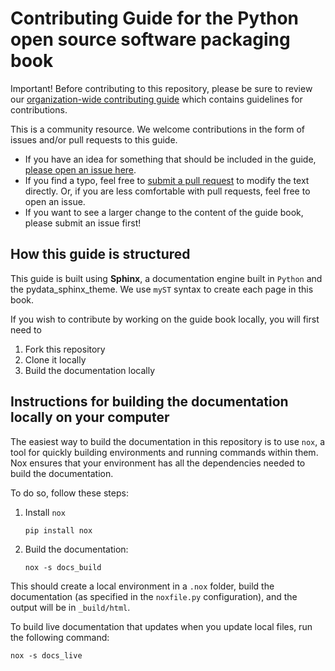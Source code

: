 # Contributing Guide for the Python open source software packaging book

Important! Before contributing to this repository, please be sure to review
our [organization-wide contributing guide](https://www.pyopensci.org/handbook/CONTRIBUTING.html) which contains guidelines for
contributions.

This is a community resource. We welcome contributions in the form of issues and/or pull requests to this guide.

- If you have an idea for something that should be included in the guide, [please open an issue here](https://github.com/pyOpenSci/python-package-guide/issues).
- If you find a typo, feel free to [submit a pull request](https://github.com/pyOpenSci/python-package-guide/pulls) to modify the text directly. Or, if you are less comfortable with pull requests, feel free to open an issue.
- If you want to see a larger change to the content of the guide book, please submit an issue first!

## How this guide is structured

This guide is built using **Sphinx**, a documentation engine built in `Python` and the pydata_sphinx_theme. We use `myST` syntax to create each page in this book.

If you wish to contribute by working on the guide book locally, you
will first need to

1. Fork this repository
2. Clone it locally
3. Build the documentation locally

## Instructions for building the documentation locally on your computer

The easiest way to build the documentation in this repository is to use `nox`,
a tool for quickly building environments and running commands within them.
Nox ensures that your environment has all the dependencies needed to build the documentation.

To do so, follow these steps:

1. Install `nox`

   ```
   pip install nox
   ```

2. Build the documentation:

   ```
   nox -s docs_build
   ```

This should create a local environment in a `.nox` folder, build the documentation (as specified in the `noxfile.py` configuration), and the output will be in `_build/html`.

To build live documentation that updates when you update local files, run the following command:

```
nox -s docs_live
```
